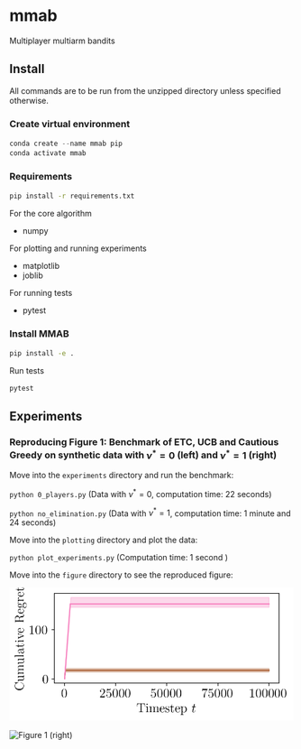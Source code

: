 # mmab
Multiplayer multiarm bandits

## Install
All commands are to be run from the unzipped directory unless specified otherwise.

### Create virtual environment
``` python
conda create --name mmab pip
conda activate mmab
```

### Requirements
``` bash
pip install -r requirements.txt
```

For the core algorithm
* numpy

For plotting and running experiments
* matplotlib
* joblib

For running tests
* pytest

### Install MMAB
``` bash
pip install -e .
```

Run tests
``` bash
pytest
```


## Experiments

### Reproducing Figure 1: Benchmark of ETC, UCB and Cautious Greedy on synthetic data with $\nu^* = 0$ (left) and $\nu^* = 1$ (right) 

Move into the `experiments` directory and run the benchmark:

`python 0_players.py` (Data with $\nu^* = 0$, computation time: 22 seconds)

`python no_elimination.py` (Data with $\nu^* = 1$, computation time: 1 minute and 24 seconds) 

Move into the `plotting` directory and plot the data:

`python plot_experiments.py` (Computation time: 1 second )

Move into the `figure` directory to see the reproduced figure:

![Figure 1 (left) ](./figures/0_players.png)

![Figure 1 (right) ](./figures/no_players.png)




